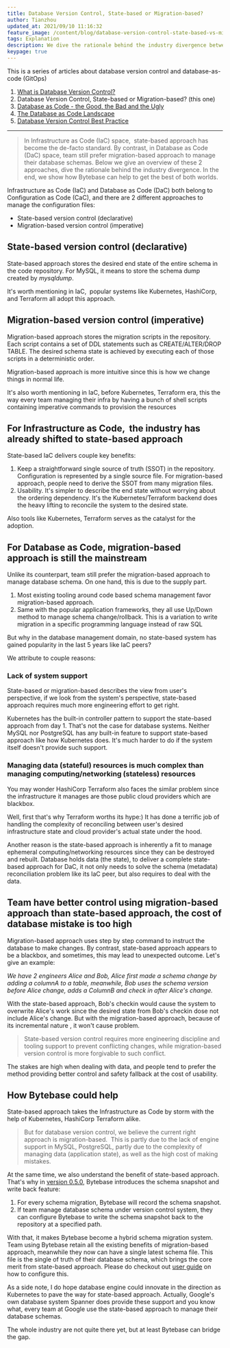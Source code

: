 ```yaml
---
title: Database Version Control, State-based or Migration-based?
author: Tianzhou
updated_at: 2021/09/10 11:16:32
feature_image: /content/blog/database-version-control-state-based-vs-migration-based/state-based-vs-migration-based.webp
tags: Explanation
description: We dive the rationale behind the industry divergence between state-based and migration-based approach. In the end, we also show how Bytebase can help to get the best of both worlds.
keypage: true
---
```


This is a series of articles about database version control and database-as-code (GitOps)

1. [What is Database Version Control?](/blog/database-version-control)
1. Database Version Control, State-based or Migration-based? (this one)
1. [Database as Code - the Good, the Bad and the Ugly](/blog/database-as-code)
1. [The Database as Code Landscape](/blog/database-as-code-landscape)
1. [Database Version Control Best Practice](/blog/database-version-control-best-practice)

---

> In Infrastructure as Code (IaC) space,  state-based approach has become the de-facto standard. By contrast, in Database as Code (DaC) space, team still prefer migration-based approach to manage their database schemas. Below we give an overview of these 2 approaches, dive the rationale behind the industry divergence. In the end, we show how Bytebase can help to get the best of both worlds.

Infrastructure as Code (IaC) and Database as Code (DaC) both belong to Configuration as Code (CaC), and there are 2 different approaches to manage the configuration files:

- State-based version control (declarative)
- Migration-based version control (imperative)

## State-based version control (declarative)

State-based approach stores the desired end state of the entire schema in the code repository. For MySQL, it means to store the schema dump created by _mysqldump_.

It's worth mentioning in IaC,  popular systems like Kubernetes, HashiCorp, and Terraform all adopt this approach.

## Migration-based version control (imperative)

Migration-based approach stores the migration scripts in the repository. Each script contains a set of DDL statements such as CREATE/ALTER/DROP TABLE. The desired schema state is achieved by executing each of those scripts in a deterministic order.

Migration-based approach is more intuitive since this is how we change things in normal life.

It's also worth mentioning in IaC, before Kubernetes, Terraform era, this the way every team managing their infra by having a bunch of shell scripts containing imperative commands to provision the resources

## For Infrastructure as Code,  the industry has already shifted to state-based approach

State-based IaC delivers couple key benefits:

1. Keep a straightforward single source of truth (SSOT) in the repository. Configuration is represented by a single source file. For migration-based approach, people need to derive the SSOT from many migration files.
2. Usability. It's simpler to describe the end state without worrying about the ordering dependency. It's the Kubernetes/Terraform backend does the heavy lifting to reconcile the system to the desired state.

Also tools like Kubernetes, Terraform serves as the catalyst for the adoption.

## For Database as Code, migration-based approach is still the mainstream

Unlike its counterpart, team still prefer the migration-based approach to manage database schema. On one hand, this is due to the supply part.

1. Most existing tooling around code based schema management favor migration-based approach.
2. Same with the popular application frameworks, they all use Up/Down method to manage schema change/rollback. This is a variation to write migration in a specific programming language instead of raw SQL

But why in the database management domain, no state-based system has gained popularity in the last 5 years like IaC peers?

We attribute to couple reasons:

### Lack of system support

State-based or migration-based describes the view from user's perspective, if we look from the system's perspective, state-based approach requires much more engineering effort to get right.

Kubernetes has the built-in controller pattern to support the state-based approach from day 1. That's not the case for database systems. Neither MySQL nor PostgreSQL has any built-in feature to support state-based approach like how Kubernetes does. It's much harder to do if the system itself doesn't provide such support.

### Managing data (stateful) resources is much complex than managing computing/networking (stateless) resources

You may wonder HashiCorp Terraform also faces the similar problem since the infrastructure it manages are those public cloud providers which are blackbox.

Well, first that's why Terraform worths its hype:) It has done a terrific job of handling the complexity of reconciling between user's desired infrastructure state and cloud provider's actual state under the hood.

Another reason is the state-based approach is inherently a fit to manage ephemeral computing/networking resources since they can be destroyed and rebuilt. Database holds data (the state), to deliver a complete state-based approach for DaC, it not only needs to solve the schema (metadata) reconciliation problem like its IaC peer, but also requires to deal with the data.

## Team have better control using migration-based approach than state-based approach, the cost of database mistake is too high

Migration-based approach uses step by step command to instruct the database to make changes. By contrast, state-based approach appears to be a blackbox, and sometimes, this may lead to unexpected outcome. Let's give an example:

_We have 2 engineers Alice and Bob, Alice first made a schema change by adding a columnA to a table, meanwhile, Bob uses the schema version before Alice change, adds a ColumnB and check in after Alice's change._

With the state-based approach, Bob's checkin would cause the system to overwrite Alice's work since the desired state from Bob's checkin dose not include Alice's change. But with the migration-based approach, because of its incremental nature , it won't cause problem.

> State-based version control requires more engineering discipline and tooling support to prevent conflicting changes, while migration-based version control is more forgivable to such conflict.

The stakes are high when dealing with data, and people tend to prefer the method providing better control and safety fallback at the cost of usability.

## How Bytebase could help

State-based approach takes the Infrastructure as Code by storm with the help of Kubernetes, HashiCorp Terraform alike.

> But for database version control, we believe the current right approach is migration-based.  This is partly due to the lack of engine support in MySQL, PostgreSQL, partly due to the complexity of managing data (application state), as well as the high cost of making mistakes.

At the same time, we also understand the benefit of state-based approach. That's why in [version 0.5.0](https://bytebase.com/changelog#release-050), Bytebase introduces the schema snapshot and write back feature:

1. For every schema migration, Bytebase will record the schema snapshot.
2. If team manage database schema under version control system, they can configure Bytebase to write the schema snapshot back to the repository at a specified path.

With that, it makes Bytebase become a hybrid schema migration system. Team using Bytebase retain all the existing benefits of migration-based approach, meanwhile they now can have a single latest schema file. This file is the single of truth of their database schema, which brings the core merit from state-based approach. Please do checkout out [user guide](https://docs.bytebase.com/gitops/overview) on how to configure this.

As a side note, I do hope database engine could innovate in the direction as Kubernetes to pave the way for state-based approach. Actually, Google's own database system Spanner does provide these support and you know what, every team at Google use the state-based approach to manage their database schemas.

The whole industry are not quite there yet, but at least Bytebase can bridge the gap.
